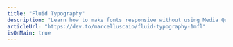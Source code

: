 ```yaml
---
title: "Fluid Typography"
description: "Learn how to make fonts responsive without using Media Queries with fluid typography. It is an elegant solution that brings visual integrity to your project on various screens."
articleUrl: "https://dev.to/marcelluscaio/fluid-typography-1mfl"
isOnMain: true
---
```

